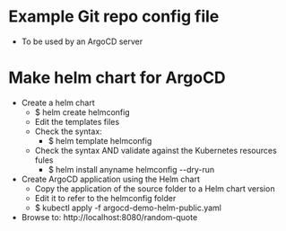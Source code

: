 # Example Git repo config file
- To be used by an ArgoCD server

# Make helm chart for ArgoCD
- Create a helm chart
  - $ helm create helmconfig
  - Edit the templates files
  - Check the syntax: 
    - $ helm template helmconfig
  - Check the syntax AND validate against the Kubernetes resources fules
    - $ helm install anyname helmconfig --dry-run
- Create ArgoCD application using the Helm chart
  - Copy the application of the source folder to a Helm chart version
  - Edit it to refer to the helmconfig folder
  - $ kubectl apply -f argocd-demo-helm-public.yaml
- Browse to: http://localhost:8080/random-quote
